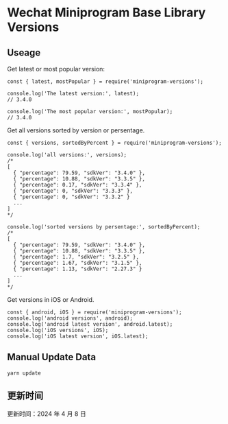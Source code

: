 
# Wechat Miniprogram Base Library Versions

## Useage

Get latest or most popular version:

```;
const { latest, mostPopular } = require('miniprogram-versions');

console.log('The latest version:', latest);
// 3.4.0

console.log('The most popular version:', mostPopular);
// 3.4.0

```

Get all versions sorted by version or persentage.

```
const { versions, sortedByPercent } = require('miniprogram-versions');

console.log('all versions:', versions);
/*
[
  { "percentage": 79.59, "sdkVer": "3.4.0" },
  { "percentage": 10.88, "sdkVer": "3.3.5" },
  { "percentage": 0.17, "sdkVer": "3.3.4" },
  { "percentage": 0, "sdkVer": "3.3.3" },
  { "percentage": 0, "sdkVer": "3.3.2" }
  ...
]
*/

console.log('sorted versions by persentage:', sortedByPercent);
/*
[
  { "percentage": 79.59, "sdkVer": "3.4.0" },
  { "percentage": 10.88, "sdkVer": "3.3.5" },
  { "percentage": 1.7, "sdkVer": "3.2.5" },
  { "percentage": 1.67, "sdkVer": "3.1.5" },
  { "percentage": 1.13, "sdkVer": "2.27.3" }
  ...
]
*/
```

Get versions in iOS or Android.

```
const { android, iOS } = require('miniprogram-versions');
console.log('android versions', android);
console.log('android latest version', android.latest);
console.log('iOS versions', iOS);
console.log('iOS latest version', iOS.latest);
```

## Manual Update Data

```
yarn update
```

## 更新时间

更新时间：2024 年 4 月 8 日
